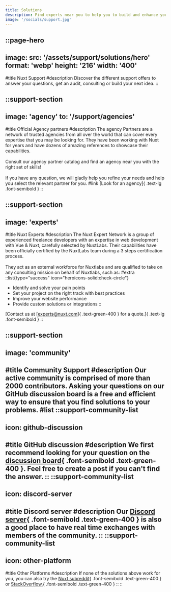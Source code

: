 ```yaml
---
title: Solutions
description: Find experts near you to help you to build and enhance your project.
image: '/socials/support.jpg'
---
```


::page-hero
---
image:
  src: '/assets/support/solutions/hero'
  format: 'webp'
  height: '216'
  width: '400'
---
#title
Nuxt Support
#description
Discover the different support offers to answer your questions, get an audit, consulting or build your next idea.
::

::support-section
---
image: 'agency'
to: '/support/agencies'
---
#title
Official Agency partners
#description
The agency Partners are a network of trusted agencies from all over the world that can cover every expertise that you may be looking for.
They have been working with Nuxt for years and have dozens of amazing references to showcase their capabilities. <br /><br />
Consult our agency partner catalog and find an agency near you with the right set of skills! <br /><br />
If you have any question, we will gladly help you refine your needs and help you select the relevant partner for you.
#link
[Look for an agency]{ .text-lg .font-semibold }
::

::support-section
---
image: 'experts'
---
#title
Nuxt Experts
#description
The Nuxt Expert Network is a group of experienced freelance developers with an expertise in web development with Vue & Nuxt, carefully selected by NuxtLabs.
Their capabilities have been officially certified by the NuxtLabs team during a 3 steps certification process.
<br /> <br />
They act as an external workforce for Nuxtlabs and are qualified to take on any consulting mission on behalf of Nuxtlabs, such as:
#extra
::list{type="success" icon="heroicons-solid:check-circle"}
- Identify and solve your pain points
- Set your project on the right track with best practices
- Improve your website performance
- Provide custom solutions or integrations
::

[Contact us at [experts@nuxt.com]{ .text-green-400 } for a quote.]{ .text-lg .font-semibold }
::

::support-section
---
image: 'community'
---
#title
Community Support
#description
Our active community is comprised of more than 2000 contributors. Asking your questions on our GitHub discussion board is a free and efficient way to ensure that you find solutions to your problems.
#list
::support-community-list
---
icon: github-discussion
---
#title
GitHub discussion
#description
We first recommend looking for your question on the [discussion board](https://github.com/nuxt/framework/discussions){ .font-semibold .text-green-400 }. Feel free to create a post if you can't find the answer.
::
::support-community-list
---
icon: discord-server
---
#title
Discord server
#description
Our [Discord server](https://discord.com/invite/nuxt-473401852243869706){ .font-semibold .text-green-400 } is also a good place to have real time exchanges with members of the community.
::
::support-community-list
---
icon: other-platform
---
#title
Other Platforms
#description
If none of the solutions above work for you, you can also try the [Nuxt subreddit](https://www.reddit.com/r/Nuxt/){ .font-semibold .text-green-400 } or [StackOverflow.](https://stackoverflow.com/questions/tagged/nuxt.js?tab=Newest){ .font-semibold .text-green-400 }
::
::

